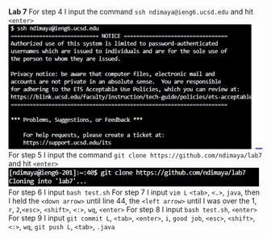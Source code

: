 **Lab 7** 
For step 4 I input the command `ssh ndimaya@ieng6.ucsd.edu` and hit `<enter>`
![Image](Lab7-Step4.PNG)
For step 5 I input the command `git clone https://github.com/ndimaya/lab7` and hit `<enter>`
![Image](lab7-step5.PNG)
For step 6 I input `bash test.sh`
For step 7 I input `vim L` `<tab>`, `<.>`, `java`, then I held the `<down arrow>` until line 44, the `<left arrow>` until I was over the 1, `r`, `2`,`<esc>`, `<shift>`, `<:>`, `wq`, `<enter>`
For step 8 I input `bash test.sh`, `<enter>`
For step 9 I input `git commit L`, `<tab>`, `<enter>`, `i`, `good job`, `<esc>`, `<shift>`, `<:>`, `wq`, `git push L`, `<tab>`, `.java`
